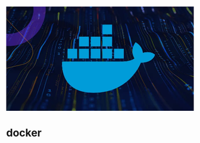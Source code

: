 ![image alt](https://github.com/josh-butler93/docker/blob/f943de3a8f8f17ca0ef8bfdd0432107b214e2758/Setup/docker.webp)
# docker
